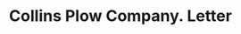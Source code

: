 ---
doi: 10.7916/D8KP9D5T
date_other: '1906'
date_other_textual: '1906'
form: correspondence
genre:
- Letters (correspondence)
name:
- Collins Plow Company
object_in_context_url: https://biggert.cul.columbia.edu/items/view/ave_biggert_00645
subject_hierarchical_geographic:
- Minneapolis, Minnesota, United States
subject_name:
- Collins Plow Company
title: Collins Plow Company. Letter
sort_title: Collins Plow Company. Letter
call_number: ave_biggert_00645
coordinates:
- 44.983333333333334,-93.26666666666667
pid: ave_biggert_00645
identifiers: ave_biggert_00645
canvas_id: ldpd:395917
permalink: "/items/ave_biggert_00645/"
layout: iiif-image-page
---